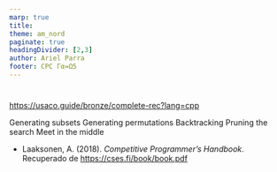 ```yaml
---
marp: true
title: 
theme: am_nord
paginate: true
headingDivider: [2,3]
author: Ariel Parra
footer: CPC Γα=Ω5
---
```


<!-- _class: cover_e -->
<!-- _paginate: "" -->
<!-- _footer: ![](./img/GALLOS_black_rectangle_transparent.png) -->
<!-- _header: ![](./img/GALLO.png) -->

# <!-- fit -->
https://usaco.guide/bronze/complete-rec?lang=cpp

Generating subsets 
Generating permutations 
Backtracking 
Pruning the search 
Meet in the middle
- Laaksonen, A. (2018). *Competitive Programmer’s Handbook*. Recuperado de <https://cses.fi/book/book.pdf>
